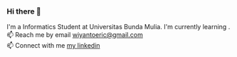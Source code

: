 ### Hi there 👋
I'm a Informatics Student at Universitas Bunda Mulia. I'm currently learning .
<br>
📫 Reach me by email wiyantoeric@gmail.com
<br>
📫 Connect with me [my linkedin](https://www.linkedin.com/in/eric-wiyanto-aa640022a/)
<!--
**wiyantoeric/wiyantoeric** is a ✨ _special_ ✨ repository because its `README.md` (this file) appears on your GitHub profile.

Here are some ideas to get you started:

- 🔭 I’m currently working on ...
- 🌱 I’m currently learning ...
- 👯 I’m looking to collaborate on ...
- 🤔 I’m looking for help with ...
- 💬 Ask me about ...
- 📫 How to reach me: ...
- 😄 Pronouns: ...
- ⚡ Fun fact: ...
-->
